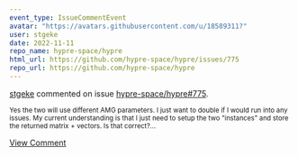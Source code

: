```yaml
---
event_type: IssueCommentEvent
avatar: "https://avatars.githubusercontent.com/u/18589311?"
user: stgeke
date: 2022-11-11
repo_name: hypre-space/hypre
html_url: https://github.com/hypre-space/hypre/issues/775
repo_url: https://github.com/hypre-space/hypre
---
```


<a href='https://github.com/stgeke' target='_blank'>stgeke</a> commented on issue <a href='https://github.com/hypre-space/hypre/issues/775' target='_blank'>hypre-space/hypre#775</a>.

<small>Yes the two will use different AMG parameters. I just want to double if I would run into any issues. My current understanding is that I just need to setup the two "instances" and store the returned matrix + vectors. Is that correct?...</small>

<a href='https://github.com/hypre-space/hypre/issues/775' target='_blank'>View Comment</a>